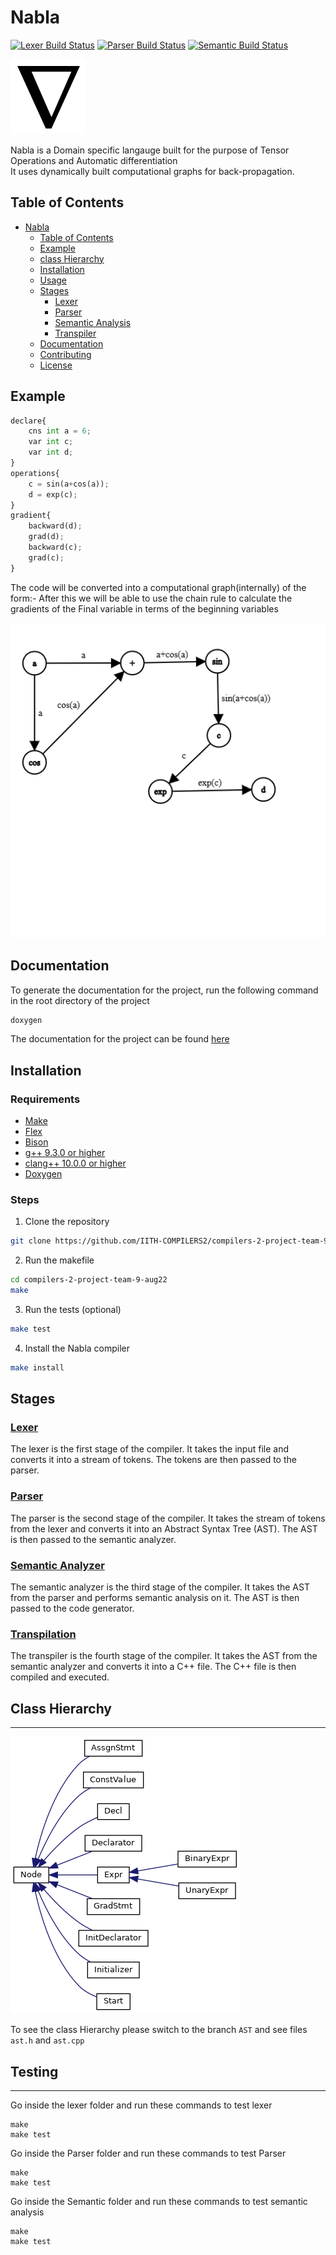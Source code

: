 # Nabla

[![Lexer Build Status](https://github.com/IITH-COMPILERS2/compilers-2-project-team-9-aug22/actions/workflows/lexer.yml/badge.svg)](https://github.com/IITH-COMPILERS2/compilers-2-project-team-9-aug22/actions/workflows/lexer.yml) [![Parser Build Status](https://github.com/IITH-COMPILERS2/compilers-2-project-team-9-aug22/actions/workflows/parser.yml/badge.svg)](https://github.com/IITH-COMPILERS2/compilers-2-project-team-9-aug22/actions/workflows/parser.yml) [![Semantic Build Status](https://github.com/IITH-COMPILERS2/compilers-2-project-team-9-aug22/actions/workflows/semantic.yml/badge.svg)](https://github.com/IITH-COMPILERS2/compilers-2-project-team-9-aug22/actions/workflows/semantic.yml)

![Nabla Image](Whitepaper/images/nabla.png)
<br>

Nabla is a Domain specific langauge built for the purpose of Tensor Operations and Automatic differentiation
<br>
It uses dynamically built computational graphs for back-propagation.
<!-- Take a look at the code below -->

## Table of Contents

- [Nabla](#nabla)
  - [Table of Contents](#table-of-contents)
  - [Example](#example)
  - [class Hierarchy](#class-hierarchy)
  - [Installation](#installation)
  - [Usage](#usage)
  - [Stages](#stages)
    - [Lexer](#lexer)
    - [Parser](#parser)
    - [Semantic Analysis](#semantic-analysis)
    - [Transpiler](#transpiler)
  - [Documentation](#documentation)
  - [Contributing](#contributing)
  - [License](#license)

## Example

```python
declare{
    cns int a = 6;
    var int c;
    var int d;
}
operations{
    c = sin(a+cos(a));  
    d = exp(c);
}
gradient{
    backward(d);
    grad(d);
    backward(c);
    grad(c);
}
```

The code will be converted into a computational graph(internally) of the form:-
After this we will be able to use the chain rule to calculate the gradients of the Final variable in terms of the beginning variables

![Computational graph](Whitepaper/images/comp_graph2.png)

## Documentation

To generate the documentation for the project, run the following command in the root directory of the project

```bash
doxygen
```

The documentation for the project can be found [here](https://ganesh-rb.github.io/Nabla-documentation/)

## Installation

### Requirements

- [Make](https://www.gnu.org/software/make/)
- [Flex]()
- [Bison]()
- [g++ 9.3.0 or higher](https://gcc.gnu.org/)
- [clang++ 10.0.0 or higher](https://clang.llvm.org/)
- [Doxygen](https://www.doxygen.nl/download.html)

### Steps

1. Clone the repository

```bash
git clone https://github.com/IITH-COMPILERS2/compilers-2-project-team-9-aug22.git

```

2. Run the makefile

```bash
cd compilers-2-project-team-9-aug22
make
```
<!-- optional -->
3. Run the tests (optional) 

```bash
make test
```

4. Install the Nabla compiler

```bash
make install
```

## Stages

### [Lexer](Lexer/)

The lexer is the first stage of the compiler. It takes the input file and converts it into a stream of tokens. The tokens are then passed to the parser.

### [Parser](Parser/)

The parser is the second stage of the compiler. It takes the stream of tokens from the lexer and converts it into an Abstract Syntax Tree (AST). The AST is then passed to the semantic analyzer.

### [Semantic Analyzer](Semantic/)

The semantic analyzer is the third stage of the compiler. It takes the AST from the parser and performs semantic analysis on it. The AST is then passed to the code generator.

### [Transpilation](Transpiler/)

The transpiler is the fourth stage of the compiler. It takes the AST from the semantic analyzer and converts it into a C++ file. The C++ file is then compiled and executed.

## Class Hierarchy

---


![Class Hierarchy](Whitepaper/images/class_hierarchy.png)

To see the class Hierarchy please switch to the branch `AST` and see files `ast.h` and `ast.cpp`

## Testing

---

Go inside the lexer folder and run these commands to test lexer
```console
make 
make test
```

Go inside the Parser folder and run these commands to test Parser
```console
make 
make test
```

Go inside the Semantic folder and run these commands to test semantic analysis
```console
make 
make test
```

